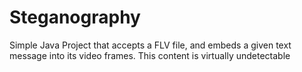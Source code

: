 # Steganography
Simple Java Project that accepts a FLV file, and embeds a given text message into its video frames. This content is virtually undetectable
